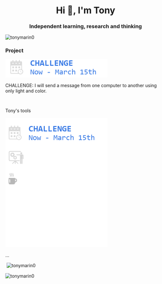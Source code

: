 <h1 align="center">Hi 👋, I'm Tony</h1>
<h3 align="center">Independent learning, research and thinking</h3>

<p align="left"> <img src="https://komarev.com/ghpvc/?username=tonymarin0&label=Profile%20views&color=0e75b6&style=flat" alt="tonymarin0" /> </p>

<h3 align="left">Project</h3>
<img src="https://github.com/tonymarin0/tonymarin0/blob/master/Calendar_When.png" alt="ok">
<p>
CHALLENGE: I will send a message from one computer to another using only light and color.
</p><br>



<p align="left">Tony's tools</p>

<img src="https://github.com/tonymarin0/tonymarin0/blob/master/topcard.png" alt="ok"> </a> </p>

<p align="left">
</p>



<p align="left">...
</p>

<p>&nbsp;<img align="center" src="https://github-readme-stats.vercel.app/api?username=tonymarin0&show_icons=true&locale=en" alt="tonymarin0" /></p>

<p><img align="center" src="https://github-readme-streak-stats.herokuapp.com/?user=tonymarin0&" alt="tonymarin0" /></p>

